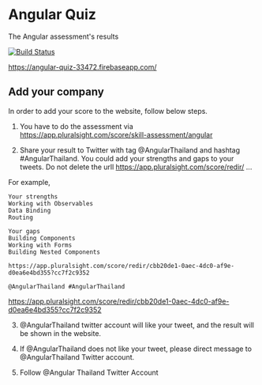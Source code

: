 # Angular Quiz
The Angular assessment's results

[![Build Status](https://travis-ci.org/perjerz3434/who-use-angular-in-thailand.svg?branch=master)](https://travis-ci.org/perjerz3434/who-use-angular-in-thailand)

https://angular-quiz-33472.firebaseapp.com/

## Add your company
In order to add your score to the website, follow below steps.

1. You have to do the assessment via https://app.pluralsight.com/score/skill-assessment/angular

2. Share your result to Twitter with tag @AngularThailand and hashtag #AngularThailand. You could add your strengths and gaps to your tweets. Do not delete the urll https://app.pluralsight.com/score/redir/ ...

For example,

```
Your strengths
Working with Observables
Data Binding
Routing

Your gaps
Building Components
Working with Forms
Building Nested Components

https://app.pluralsight.com/score/redir/cbb20de1-0aec-4dc0-af9e-d0ea6e4bd355?cc7f2c9352

@AngularThailand #AngularThailand
```

https://app.pluralsight.com/score/redir/cbb20de1-0aec-4dc0-af9e-d0ea6e4bd355?cc7f2c9352

3. @AngularThailand twitter account will like your tweet, and the result will be shown in the website. 

4. If @AngularThailand does not like your tweet, please direct message to @AngularThailand Twitter account.

5. Follow @Angular Thailand Twitter Account
